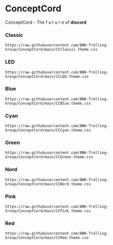 # ConceptCord
ConceptCord - The f u t u r e of **discord**

### Classic
```
https://raw.githubusercontent.com/BNK-Trolling-Group/ConceptCord/main/CCClassic.theme.css
```

### LED
```
https://raw.githubusercontent.com/BNK-Trolling-Group/ConceptCord/main/CCLED.theme.css
```

### Blue
```
https://raw.githubusercontent.com/BNK-Trolling-Group/ConceptCord/main/CCBlue.theme.css
```

### Cyan
```
https://raw.githubusercontent.com/BNK-Trolling-Group/ConceptCord/main/CCCyan.theme.css
```

### Green
```
https://raw.githubusercontent.com/BNK-Trolling-Group/ConceptCord/main/CCGreen.theme.css
```

### Nord
```
https://raw.githubusercontent.com/BNK-Trolling-Group/ConceptCord/main/CCNord.theme.css
```

### Pink
```
https://raw.githubusercontent.com/BNK-Trolling-Group/ConceptCord/main/CCPink.theme.css
```

### Red
```
https://raw.githubusercontent.com/BNK-Trolling-Group/ConceptCord/main/CCRed.theme.css
```
